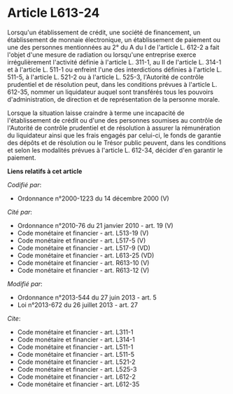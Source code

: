 # Article L613-24

Lorsqu'un établissement de crédit, une société de financement, un établissement de monnaie électronique, un établissement de
paiement ou une des personnes mentionnées au 2° du A du I de l'article L. 612-2 a fait l'objet d'une mesure de radiation ou
lorsqu'une entreprise exerce irrégulièrement l'activité définie à l'article L. 311-1, au II de l'article L. 314-1 et à
l'article L. 511-1 ou enfreint l'une des interdictions définies à l'article L. 511-5, à l'article L. 521-2 ou à l'article L.
525-3, l'Autorité de contrôle prudentiel et de résolution peut, dans les conditions prévues à l'article L. 612-35, nommer un
liquidateur auquel sont transférés tous les pouvoirs d'administration, de direction et de représentation de la personne
morale. 

Lorsque la situation laisse craindre à terme une incapacité de l'établissement de crédit ou d'une des personnes soumises au
contrôle de l'Autorité de contrôle prudentiel et de résolution à assurer la rémunération du liquidateur ainsi que les frais
engagés par celui-ci, le fonds de garantie des dépôts et de résolution ou le Trésor public peuvent, dans les conditions et
selon les modalités prévues à l'article L. 612-34, décider d'en garantir le paiement.

**Liens relatifs à cet article**

_Codifié par_:

  - Ordonnance n°2000-1223 du 14 décembre 2000 (V)

_Cité par_:

  - Ordonnance n°2010-76 du 21 janvier 2010 - art. 19 (V)
  - Code monétaire et financier - art. L513-19 (V)
  - Code monétaire et financier - art. L517-5 (V)
  - Code monétaire et financier - art. L517-9 (VD)
  - Code monétaire et financier - art. L613-25 (VD)
  - Code monétaire et financier - art. R613-10 (V)
  - Code monétaire et financier - art. R613-12 (V)

_Modifié par_:

  - Ordonnance n°2013-544 du 27 juin 2013 - art. 5
  - Loi n°2013-672 du 26 juillet 2013 - art. 27

_Cite_:

  - Code monétaire et financier - art. L311-1
  - Code monétaire et financier - art. L314-1
  - Code monétaire et financier - art. L511-1
  - Code monétaire et financier - art. L511-5
  - Code monétaire et financier - art. L521-2
  - Code monétaire et financier - art. L525-3
  - Code monétaire et financier - art. L612-2
  - Code monétaire et financier - art. L612-35
